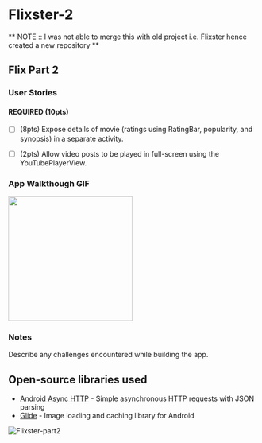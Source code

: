 # Flixster-2
** NOTE  :: I was not able to merge this with old project i.e. Flixster hence created a new repository **
## Flix Part 2

### User Stories

#### REQUIRED (10pts)

- [ ] (8pts) Expose details of movie (ratings using RatingBar, popularity, and synopsis) in a separate activity.
- [ ] (2pts) Allow video posts to be played in full-screen using the YouTubePlayerView.


### App Walkthough GIF


<img src="https://user-images.githubusercontent.com/61173798/107174595-79ca5b80-697f-11eb-8ead-b73899da65d5.gif
" width=250><br>

### Notes

Describe any challenges encountered while building the app.

## Open-source libraries used
- [Android Async HTTP](https://github.com/codepath/CPAsyncHttpClient) - Simple asynchronous HTTP requests with JSON parsing
- [Glide](https://github.com/bumptech/glide) - Image loading and caching library for Android


![Flixster-part2](https://user-images.githubusercontent.com/61173798/107174595-79ca5b80-697f-11eb-8ead-b73899da65d5.gif)
